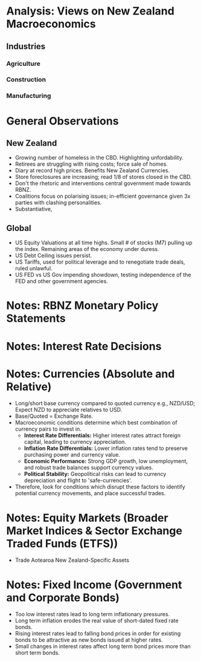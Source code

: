 # Analysis: Views on New Zealand Macroeconomics

## Industries
### Agriculture
### Construction
### Manufacturing

# General Observations
## New Zealand
- Growing number of homeless in the CBD. Highlighting unfordability.
- Retirees are struggling with rising costs; force sale of homes.
- Diary at record high prices. Benefits New Zealand Currencies.
- Store foreclosures are increasing; read 1/8 of stores closed in the CBD.
- Don't the rhetoric and interventions central government made towards RBNZ.
- Coalitions focus on polarising issues; in-efficient governance given 3x parties with clashing personalities.
- Substantiative, 


## Global
- US Equity Valuations at all time highs. Small # of stocks (M7) pulling up the index. Remaining areas of the economy under duress.
- US Debt Ceiling issues persist.
- US Tariffs, used for political leverage and to renegotiate trade deals, ruled unlawful. 
- US FED vs US Gov impending showdown, testing independence of the FED and other government agencies.

# Notes: RBNZ Monetary Policy Statements

# Notes: Interest Rate Decisions

# Notes: Currencies (Absolute and Relative)
- Long/short base currency compared to quoted currency e.g., NZD/USD; Expect NZD to appreciate relatives to USD.
- Base/Quoted = Exchange Rate.
- Macroeconomic conditions determine which best combination of currency pairs to invest in.
  - **Interest Rate Differentials:** Higher interest rates attract foreign capital, leading to currency appreciation.
  - **Inflation Rate Differentials:** Lower inflation rates tend to preserve purchasing power and currency value.
  - **Economic Performance:** Strong GDP growth, low unemployment, and robust trade balances support currency values.
  - **Political Stability:** Geopolitical risks can lead to currency depreciation and flight to 'safe-currencies'.
- Therefore, look for conditions which disrupt these factors to identify potential currency movements, and place successful trades.

# Notes: Equity Markets (Broader Market Indices & Sector Exchange Traded Funds (ETFS))
- Trade Aotearoa New Zealand-Specific Assets

# Notes: Fixed Income (Government and Corporate Bonds)
- Too low interest rates lead to long term inflationary pressures. 
- Long term inflation erodes the real value of short-dated fixed rate bonds.
- Rising interest rates lead to falling bond prices in order for existing bonds to be attractive as new bonds issued at higher rates.
- Small changes in interest rates affect long term bond prices more than short term bonds.